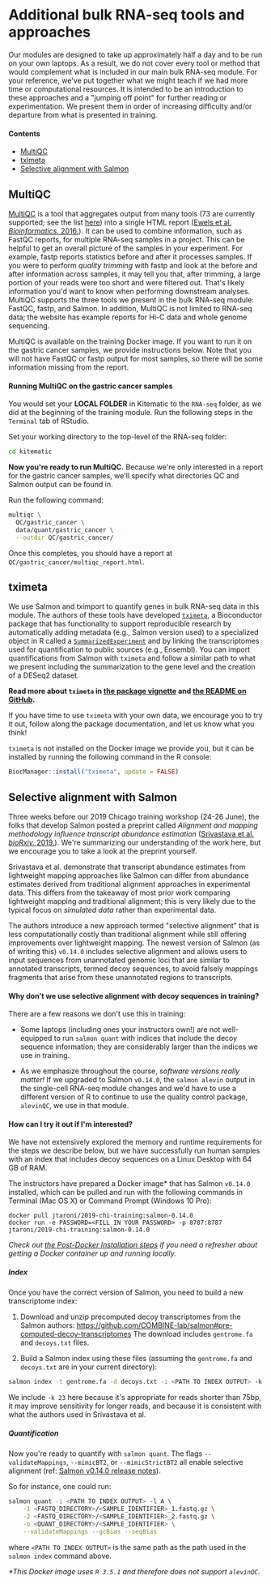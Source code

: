 # Additional bulk RNA-seq tools and approaches

Our modules are designed to take up approximately half a day and to be run on your own laptops.
As a result, we do not cover every tool or method that would complement what is included in our main bulk RNA-seq module.
For your reference, we've put together what we might teach if we had more time or computational resources.
It is intended to be an introduction to these approaches and a "jumping off point" for further reading or experimentation.
We present them in order of increasing difficulty and/or departure from what is presented in training.
 
####  Contents

* [MultiQC](#multiqc)
* [tximeta](#tximeta)
* [Selective alignment with Salmon](#selective-alignment-with-salmon)

## MultiQC

[MultiQC](https://multiqc.info/) is a tool that aggregates output from many tools (73 are currently supported; see the list [here](https://multiqc.info/docs/#multiqc-modules)) into a single HTML report ([Ewels et al. _Bioinformatics._ 2016.](http://dx.doi.org/10.1093/bioinformatics/btw354)).
It can be used to combine information, such as FastQC reports, for multiple RNA-seq samples in a project.
This can be helpful to get an overall picture of the samples in your experiment.
For example, fastp reports statistics before and after it processes samples.
If you were to perform _quality trimming_ with fastp and look at the before and after information across samples, it may tell you that, after trimming, a large portion of your reads were too short and were filtered out. 
That's likely information you'd want to know when performing downstream analyses.
MultiQC supports the three tools we present in the bulk RNA-seq module: FastQC, fastp, and Salmon. 
In addition, MultiQC is not limited to RNA-seq data; the website has example reports for Hi-C data and whole genome sequencing.

MultiQC is available on the training Docker image.
If you want to run it on the gastric cancer samples, we provide instructions below. 
Note that you will not have FastQC or fastp output for most samples, so there will be some information missing from the report.

#### Running MultiQC on the gastric cancer samples

You would set your **LOCAL FOLDER** in Kitematic to the `RNA-seq` folder, as we did at the beginning of the training module.
Run the following steps in the `Terminal` tab of RStudio.

Set your working directory to the top-level of the RNA-seq folder:

```bash
cd kitematic
```

**Now you're ready to run MultiQC.**
Because we're only interested in a report for the gastric cancer samples, we'll specify what directories QC and Salmon output can be found in.

Run the following command:

```bash
multiqc \
  QC/gastric_cancer \
  data/quant/gastric_cancer \
  --outdir QC/gastric_cancer/
```

Once this completes, you should have a report at `QC/gastric_cancer/multiqc_report.html`.

## tximeta

We use Salmon and tximport to quantify genes in bulk RNA-seq data in this module.
The authors of these tools have developed [`tximeta`](https://bioconductor.org/packages/release/bioc/html/tximeta.html), a Bioconductor package that has functionality to support reproducible research by automatically adding metadata (e.g., Salmon version used) to a specialized object in R called a [`SummarizedExperiment`](https://bioconductor.org/packages/release/bioc/html/SummarizedExperiment.html) and by linking the transcriptomes used for quantification to public sources (e.g., Ensembl). 
You can import quantifications from Salmon with `tximeta` and follow a similar path to what we present including the summarization to the gene level and the creation of a DESeq2 dataset.

**Read more about `tximeta` in [the package vignette]((https://bioconductor.org/packages/release/bioc/vignettes/tximeta/inst/doc/tximeta.html)) and [the README on GitHub](https://github.com/mikelove/tximeta/blob/master/README.md).**

If you have time to use `tximeta` with your own data, we encourage you to try it out, follow along the package documentation, and let us know what you think!

`tximeta` is not installed on the Docker image we provide you, but it can be installed by running the following command in the R console:

```R
BiocManager::install("tximeta", update = FALSE)
```

## Selective alignment with Salmon

Three weeks before our 2019 Chicago training workshop (24-26 June), the folks that develop Salmon posted a preprint called _Alignment and mapping methodology influence transcript abundance estimation_ ([Srivastava et al. _bioRxiv._ 2019.](https://doi.org/10.1101/657874)).
We're summarizing our understanding of the work here, but we encourage you to take a look at the preprint yourself.

Srivastava et al. demonstrate that transcript abundance estimates from lightweight mapping approaches like Salmon can differ from abundance estimates derived from traditional alignment approaches in experimental data.
This differs from the takeaway of most prior work comparing lightweight mapping and traditional alignment; this is very likely due to the typical focus on _simulated data_ rather than experimental data.

The authors introduce a new approach termed "selective alignment" that is less computationally costly than traditional alignment while still offering improvements over lightweight mapping. 
The newest version of Salmon (as of writing this) `v0.14.0` includes selective alignment and allows users to input sequences from unannotated genomic loci that are similar to annotated transcripts, termed decoy sequences, to avoid falsely mappings fragments that arise from these unannotated regions to transcripts.

#### Why don't we use selective alignment with decoy sequences in training?

There are a few reasons we don't use this in training:

* Some laptops (including ones your instructors own!) are not well-equipped to run `salmon quant` with indices that include the decoy sequence information; they are considerably larger than the indices we use in training.

* As we emphasize throughout the course, _software versions really matter!_ If we upgraded to Salmon `v0.14.0`, the `salmon alevin` output in the single-cell RNA-seq module changes and we'd have to use a different version of R to continue to use the quality control package, `alevinQC`, we use in that module.

#### How can I try it out if I'm interested?

We have not extensively explored the memory and runtime requirements for the steps we describe below, but we have successfully run human samples with an index that includes decoy sequences on a Linux Desktop with 64 GB of RAM.

The instructors have prepared a Docker image\* that has Salmon `v0.14.0` installed, which can be pulled and run with the following commands in Terminal (Mac OS X) or Command Prompt (Windows 10 Pro):

```
docker pull jtaroni/2019-chi-training:salmon-0.14.0
docker run -e PASSWORD=<FILL IN YOUR PASSWORD> -p 8787:8787 jtaroni/2019-chi-training:salmon-0.14.0
```

_Check out [the Post-Docker Installation steps](https://github.com/AlexsLemonade/RNA-Seq-Exercises#post-docker-steps-using-kitematic) if you need a refresher about getting a Docker container up and running locally._

##### Index

Once you have the correct version of Salmon, you need to build a new transcriptome index:

1. Download and unzip precomputed decoy transcriptomes from the Salmon authors: https://github.com/COMBINE-lab/salmon#pre-computed-decoy-transcriptomes
The download includes `gentrome.fa` and `decoys.txt` files.

2. Build a Salmon index using these files (assuming the `gentrome.fa` and `decoys.txt` are in your current directory):

```bash
salmon index -t gentrome.fa -d decoys.txt -i <PATH TO INDEX OUTPUT> -k 23
```

We include `-k 23` here because it's appropriate for reads shorter than 75bp, it may improve sensitivity for longer reads, and because it is consistent with what the authors used in Srivastava et al.

##### Quantification

Now you're ready to quantify with `salmon quant`. The flags `--validateMappings`, `--mimicBT2`, or `--mimicStrictBT2` all enable selective alignment (ref: [Salmon v0.14.0 release notes](https://github.com/COMBINE-lab/salmon/releases/tag/v0.14.0)).

So for instance, one could run:

```bash
salmon quant -i <PATH TO INDEX OUTPUT> -l A \
	-1 <FASTQ_DIRECTORY>/<SAMPLE_IDENTIFIER>_1.fastq.gz \
	-2 <FASTQ_DIRECTORY>/<SAMPLE_IDENTIFIER>_2.fastq.gz \
	-o <QUANT_DIRECTORY>/<SAMPLE_IDENTIFIER> \
	--validateMappings --gcBias --seqBias
```

where `<PATH TO INDEX OUTPUT>` is the same path as the path used in the `salmon index` command above.

_\*This Docker image uses `R 3.5.1` and therefore does not support `alevinQC`._
